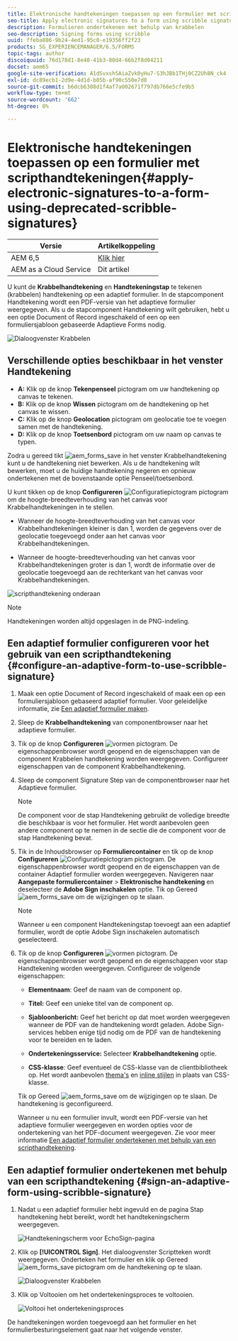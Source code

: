 ```yaml
---
title: Elektronische handtekeningen toepassen op een formulier met scripthandtekeningen
seo-title: Apply electronic signatures to a form using scribble signatures
description: Formulieren ondertekenen met behulp van krabbelen
seo-description: Signing forms using scribble
uuid: ffeba886-9b24-4ed1-95c0-e19356ff2f23
products: SG_EXPERIENCEMANAGER/6.5/FORMS
topic-tags: author
discoiquuid: 76d178d1-8e40-41b3-80d4-66b2f8d04211
docset: aem65
google-site-verification: A1dSvxshSAiaZvk0yHu7-S3hJBb1THj0CZ2Uh8N_ck4
exl-id: dc89ecb1-2d9e-4d1d-b85b-af90c550e7d8
source-git-commit: b6dcb6308d1f4af7a002671f797db766e5cfe9b5
workflow-type: tm+mt
source-wordcount: '662'
ht-degree: 0%

---
```


# Elektronische handtekeningen toepassen op een formulier met scripthandtekeningen{#apply-electronic-signatures-to-a-form-using-deprecated-scribble-signatures}

| Versie | Artikelkoppeling |
| -------- | ---------------------------- |
| AEM 6,5 | [Klik hier](https://experienceleague.adobe.com/docs/experience-manager-65/forms/adaptive-forms-basic-authoring/signing-forms-using-scribble.html) |
| AEM as a Cloud Service | Dit artikel |


U kunt de **Krabbelhandtekening** en **Handtekeningstap** te tekenen (krabbelen) handtekening op een adaptief formulier. In de stapcomponent Handtekening wordt een PDF-versie van het adaptieve formulier weergegeven. Als u de stapcomponent Handtekening wilt gebruiken, hebt u een optie Document of Record ingeschakeld of een op een formuliersjabloon gebaseerde Adaptieve Forms nodig.

![Dialoogvenster Krabbelen](assets/scribble-signature.png)

## Verschillende opties beschikbaar in het venster Handtekening

* **A:** Klik op de knop **Tekenpenseel** pictogram om uw handtekening op canvas te tekenen.
* **B:** Klik op de knop **Wissen** pictogram om de handtekening op het canvas te wissen.
* **C:** Klik op de knop **Geolocation** pictogram om geolocatie toe te voegen samen met de handtekening.
* **D:** Klik op de knop **Toetsenbord** pictogram om uw naam op canvas te typen.

Zodra u gereed tikt ![aem_forms_save](assets/aem_forms_save.png) in het venster Krabbelhandtekening kunt u de handtekening niet bewerken. Als u de handtekening wilt bewerken, moet u de huidige handtekening negeren en opnieuw ondertekenen met de bovenstaande optie Penseel/toetsenbord.

U kunt tikken op de knop **Configureren** ![Configuratiepictogram](assets/configure.png) pictogram om de hoogte-breedteverhouding van het canvas voor Krabbelhandtekeningen in te stellen.
* Wanneer de hoogte-breedteverhouding van het canvas voor Krabbelhandtekeningen kleiner is dan 1, worden de gegevens over de geolocatie toegevoegd onder aan het canvas voor Krabbelhandtekeningen.


* Wanneer de hoogte-breedteverhouding van het canvas voor Krabbelhandtekeningen groter is dan 1, wordt de informatie over de geolocatie toegevoegd aan de rechterkant van het canvas voor Krabbelhandtekeningen.


![scripthandtekening onderaan](assets/scribble-signature-aspectratio.PNG)



>[!NOTE]
>
>Handtekeningen worden altijd opgeslagen in de PNG-indeling.
>

## Een adaptief formulier configureren voor het gebruik van een scripthandtekening {#configure-an-adaptive-form-to-use-scribble-signature}

1. Maak een optie Document of Record ingeschakeld of maak een op een formuliersjabloon gebaseerd adaptief formulier. Voor geleidelijke informatie, zie [Een adaptief formulier maken](creating-adaptive-form.md).
1. Sleep de **Krabbelhandtekening** van componentbrowser naar het adaptieve formulier.
1. Tik op de knop **Configureren** ![vormen](assets/configure.png) pictogram. De eigenschappenbrowser wordt geopend en de eigenschappen van de component Krabbelen handtekening worden weergegeven. Configureer eigenschappen van de component Krabbelhandtekening.
1. Sleep de component Signature Step van de componentbrowser naar het Adaptieve formulier.

   >[!NOTE]
   >
   >De component voor de stap Handtekening gebruikt de volledige breedte die beschikbaar is voor het formulier. Het wordt aanbevolen geen andere component op te nemen in de sectie die de component voor de stap Handtekening bevat.

1. Tik in de Inhoudsbrowser op **Formuliercontainer** en tik op de knop **Configureren** ![Configuratiepictogram](assets/configure.png) pictogram. De eigenschappenbrowser wordt geopend en de eigenschappen van de container Adaptief formulier worden weergegeven. Navigeren naar **Aangepaste formuliercontainer** > **Elektronische handtekening** en deselecteer de **Adobe Sign inschakelen** optie. Tik op Gereed ![aem_forms_save](assets/aem_forms_save.png) om de wijzigingen op te slaan.

   >[!NOTE]
   >
   >Wanneer u een component Handtekeningstap toevoegt aan een adaptief formulier, wordt de optie Adobe Sign inschakelen automatisch geselecteerd.

1. Tik op de knop **Configureren** ![vormen](assets/configure.png) pictogram. De eigenschappenbrowser wordt geopend en de eigenschappen voor stap Handtekening worden weergegeven. Configureer de volgende eigenschappen:

   * **Elementnaam**: Geef de naam van de component op.

   * **Titel:** Geef een unieke titel van de component op.
   * **Sjabloonbericht:** Geef het bericht op dat moet worden weergegeven wanneer de PDF van de handtekening wordt geladen. Adobe Sign-services hebben enige tijd nodig om de PDF van de handtekening voor te bereiden en te laden.
   * **Ondertekeningsservice:** Selecteer **Krabbelhandtekening** optie.

   * **CSS-klasse**: Geef eventueel de CSS-klasse van de clientbibliotheek op. Het wordt aanbevolen [thema&#39;s](themes.md) en [inline stijlen](inline-style-adaptive-forms.md) in plaats van CSS-klasse.

   Tik op Gereed ![aem_forms_save](assets/aem_forms_save.png) om de wijzigingen op te slaan. De handtekening is geconfigureerd.

   Wanneer u nu een formulier invult, wordt een PDF-versie van het adaptieve formulier weergegeven en worden opties voor de ondertekening van het PDF-document weergegeven. Zie voor meer informatie [Een adaptief formulier ondertekenen met behulp van een scripthandtekening](signing-forms-using-scribble.md#sign-an-adaptive-form-using-scribble-signature).

## Een adaptief formulier ondertekenen met behulp van een scripthandtekening {#sign-an-adaptive-form-using-scribble-signature}

1. Nadat u een adaptief formulier hebt ingevuld en de pagina Stap handtekening hebt bereikt, wordt het handtekeningscherm weergegeven.

   ![Handtekeningscherm voor EchoSign-pagina](assets/esignscribblesign.jpg)

1. Klik op **[!UICONTROL Sign]**. Het dialoogvenster Scriptteken wordt weergegeven. Onderteken het formulier en klik op Gereed ![aem_forms_save](assets/aem_forms_save.png) pictogram om de handtekening op te slaan.

   ![Dialoogvenster Krabbelen](assets/scribblewidget.png)

1. Klik op Voltooien om het ondertekeningsproces te voltooien.

   ![Voltooi het ondertekeningsproces](assets/scribblecomplete.jpg)

De handtekeningen worden toegevoegd aan het formulier en het formulierbesturingselement gaat naar het volgende venster.
